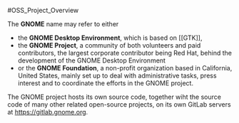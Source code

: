 #OSS_Project_Overview 

The **GNOME** name may refer to either

- the **GNOME Desktop Environment**, which is based on [[GTK]],
- the **GNOME Project**, a community of both volunteers and paid contributors, the largest corporate contributor being Red Hat, behind the development of the GNOME Desktop Environment
- or the **GNOME Foundation**, a non-profit organization based in California, United States, mainly set up to deal with administrative tasks, press interest and to coordinate the efforts in the GNOME project.

The GNOME project hosts its own source code, together wiht the source code of many other related open-source projects, on its own GitLab servers at <https://gitlab.gnome.org>.